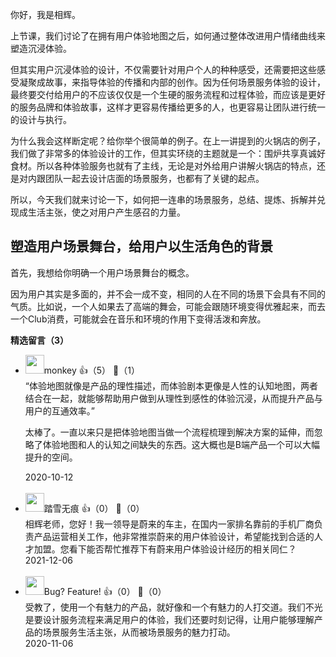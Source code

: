 你好，我是相辉。

上节课，我们讨论了在拥有用户体验地图之后，如何通过整体改进用户情绪曲线来塑造沉浸体验。

但其实用户沉浸体验的设计，不仅需要针对用户个人的种种感受，还需要把这些感受凝聚成故事，来指导体验的传播和内部的创作。因为任何场景服务体验的设计，最终要交付给用户的不应该仅仅是一个生硬的服务流程和过程体验，而应该是更好的服务品牌和体验故事，这样才更容易传播给更多的人，也更容易让团队进行统一的设计与执行。

为什么我会这样断定呢？给你举个很简单的例子。在上一讲提到的火锅店的例子，我们做了非常多的体验设计的工作，但其实环绕的主题就是一个：围炉共享真诚好食材。所以各种体验服务也就有了主线，无论是对外给用户讲解火锅店的特点，还是对内跟团队一起去设计店面的场景服务，也都有了关键的起点。

所以，今天我们就来讨论一下，如何把一连串的场景服务，总结、提炼、拆解并兑现成生活主张，使之对用户产生感召的力量。

## 塑造用户场景舞台，给用户以生活角色的背景

首先，我想给你明确一个用户场景舞台的概念。

因为用户其实是多面的，并不会一成不变，相同的人在不同的场景下会具有不同的气质。比如说，一个人如果去了高端的舞会，可能会跟随环境变得优雅起来，而去一个Club消费，可能就会在音乐和环境的作用下变得活泼和奔放。
<div><strong>精选留言（3）</strong></div><ul>
<li><img src="https://static001.geekbang.org/account/avatar/00/20/f7/61/c41ef0fd.jpg" width="30px"><span>monkey</span> 👍（5） 💬（1）<div>“体验地图就像是产品的理性描述，而体验剧本更像是人性的认知地图，两者结合在一起，就能够帮助用户做到从理性到感性的体验沉浸，从而提升产品与用户的互通效率。”

太棒了。一直以来只是把体验地图当做一个流程梳理到解决方案的延伸，而忽略了体验地图和人的认知之间缺失的东西。这大概也是B端产品一个可以大幅提升的空间。</div>2020-10-12</li><br/><li><img src="https://static001.geekbang.org/account/avatar/00/2b/92/da/deee6123.jpg" width="30px"><span>踏雪无痕</span> 👍（0） 💬（0）<div>相辉老师，您好！我一领导是蔚来的车主，在国内一家排名靠前的手机厂商负责产品运营相关工作，他非常推崇蔚来的用户体验设计，希望能找到合适的人才加盟。您看下能否帮忙推荐下有蔚来用户体验设计经历的相关同仁？</div>2021-12-06</li><br/><li><img src="https://static001.geekbang.org/account/avatar/00/11/c4/f3/92f654f1.jpg" width="30px"><span>Bug? Feature!</span> 👍（0） 💬（0）<div>受教了，使用一个有魅力的产品，就好像和一个有魅力的人打交道。我们不光是要设计服务流程来满足用户的体验，我们还要时刻记得，让用户能够理解产品的场景服务生活主张，从而被场景服务的魅力打动。</div>2020-11-06</li><br/>
</ul>